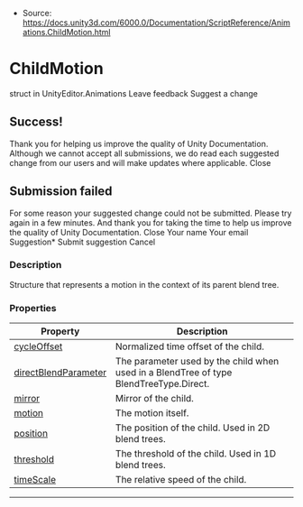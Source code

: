 * Source: https://docs.unity3d.com/6000.0/Documentation/ScriptReference/Animations.ChildMotion.html

# ChildMotion
struct in UnityEditor.Animations
Leave feedback
Suggest a change
## Success!
Thank you for helping us improve the quality of Unity Documentation. Although we cannot accept all submissions, we do read each suggested change from our users and will make updates where applicable.
Close
## Submission failed
For some reason your suggested change could not be submitted. Please <a>try again</a> in a few minutes. And thank you for taking the time to help us improve the quality of Unity Documentation.
Close
Your name Your email Suggestion* Submit suggestion
Cancel
### Description
Structure that represents a motion in the context of its parent blend tree.
### Properties
Property | Description  
---|---  
[cycleOffset](https://docs.unity3d.com/6000.0/Documentation/ScriptReference/Animations.ChildMotion-cycleOffset.html) | Normalized time offset of the child.  
[directBlendParameter](https://docs.unity3d.com/6000.0/Documentation/ScriptReference/Animations.ChildMotion-directBlendParameter.html) | The parameter used by the child when used in a BlendTree of type BlendTreeType.Direct.  
[mirror](https://docs.unity3d.com/6000.0/Documentation/ScriptReference/Animations.ChildMotion-mirror.html) | Mirror of the child.  
[motion](https://docs.unity3d.com/6000.0/Documentation/ScriptReference/Animations.ChildMotion-motion.html) | The motion itself.  
[position](https://docs.unity3d.com/6000.0/Documentation/ScriptReference/Animations.ChildMotion-position.html) | The position of the child. Used in 2D blend trees.  
[threshold](https://docs.unity3d.com/6000.0/Documentation/ScriptReference/Animations.ChildMotion-threshold.html) | The threshold of the child. Used in 1D blend trees.  
[timeScale](https://docs.unity3d.com/6000.0/Documentation/ScriptReference/Animations.ChildMotion-timeScale.html) | The relative speed of the child.  
* * *
